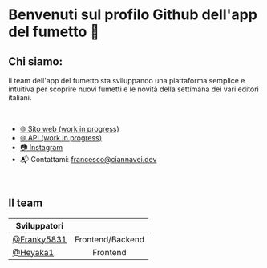 # Benvenuti sul profilo Github dell'app del fumetto 👋

## Chi siamo:
Il team dell'app del fumetto sta sviluppando una piattaforma semplice e intuitiva per scoprire nuovi fumetti e le novità della settimana dei vari editori italiani.

<br/>

* [🌐 Sito web (work in progress)](https://www.fumetto.app/)
* [🌐 API (work in progress)](https://api.fumetto.app/)
* [📷 Instagram](https://www.fumetto.app/)
* 📬 Contattami: [francesco@ciannavei.dev](mailto:francesco@ciannavei.dev)

<br/>


## Il team

| Sviluppatori  |  |
| ------------- |:-------------:|
|[@Franky5831](https://github.com/Franky5831)|Frontend/Backend|
|[@Heyaka1](https://github.com/Heyaka1)|Frontend|